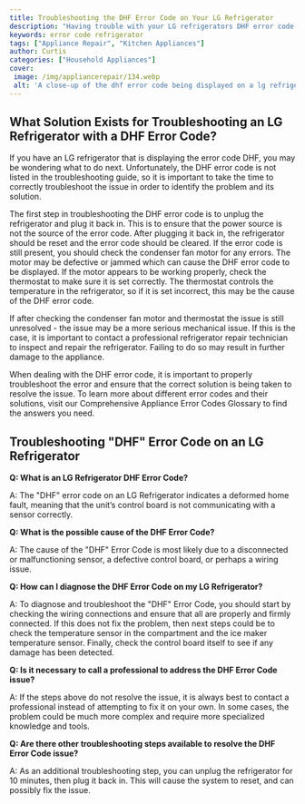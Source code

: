 ```yaml
---
title: Troubleshooting the DHF Error Code on Your LG Refrigerator
description: "Having trouble with your LG refrigerators DHF error code Read this blog post for an in-depth look at how to troubleshoot and fix it quickly so you can get back to using your refrigerator in no time"
keywords: error code refrigerator
tags: ["Appliance Repair", "Kitchen Appliances"]
author: Curtis
categories: ["Household Appliances"]
cover: 
 image: /img/appliancerepair/134.webp
 alt: 'A close-up of the dhf error code being displayed on a lg refrigerator panel'
---
```

## What Solution Exists for Troubleshooting an LG Refrigerator with a DHF Error Code?
If you have an LG refrigerator that is displaying the error code DHF, you may be wondering what to do next. Unfortunately, the DHF error code is not listed in the troubleshooting guide, so it is important to take the time to correctly troubleshoot the issue in order to identify the problem and its solution. 

The first step in troubleshooting the DHF error code is to unplug the refrigerator and plug it back in. This is to ensure that the power source is not the source of the error code. After plugging it back in, the refrigerator should be reset and the error code should be cleared. If the error code is still present, you should check the condenser fan motor for any errors. The motor may be defective or jammed which can cause the DHF error code to be displayed. If the motor appears to be working properly, check the thermostat to make sure it is set correctly. The thermostat controls the temperature in the refrigerator, so if it is set incorrect, this may be the cause of the DHF error code. 

If after checking the condenser fan motor and thermostat the issue is still unresolved - the issue may be a more serious mechanical issue. If this is the case, it is important to contact a professional refrigerator repair technician to inspect and repair the refrigerator. Failing to do so may result in further damage to the appliance.

When dealing with the DHF error code, it is important to properly troubleshoot the error and ensure that the correct solution is being taken to resolve the issue. To learn more about different error codes and their solutions, visit our Comprehensive Appliance Error Codes Glossary to find the answers you need.
## Troubleshooting "DHF" Error Code on an LG Refrigerator

**Q: What is an LG Refrigerator DHF Error Code?**

A: The "DHF" error code on an LG Refrigerator indicates a deformed home fault, meaning that the unit’s control board is not communicating with a sensor correctly.

**Q: What is the possible cause of the DHF Error Code?**

A: The cause of the "DHF" Error Code is most likely due to a disconnected or malfunctioning sensor, a defective control board, or perhaps a wiring issue.

**Q: How can I diagnose the DHF Error Code on my LG Refrigerator?**

A: To diagnose and troubleshoot the "DHF" Error Code, you should start by checking the wiring connections and ensure that all are properly and firmly connected. If this does not fix the problem, then next steps could be to check the temperature sensor in the compartment and the ice maker temperature sensor. Finally, check the control board itself to see if any damage has been detected.

**Q: Is it necessary to call a professional to address the DHF Error Code issue?**

A: If the steps above do not resolve the issue, it is always best to contact a professional instead of attempting to fix it on your own. In some cases, the problem could be much more complex and require more specialized knowledge and tools.

**Q: Are there other troubleshooting steps available to resolve the DHF Error Code issue?**

A: As an additional troubleshooting step, you can unplug the refrigerator for 10 minutes, then plug it back in. This will cause the system to reset, and can possibly fix the issue.
